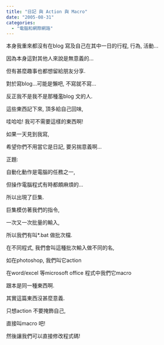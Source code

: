 ```yaml
---
title: "日記 與 Action 與 Macro"
date: "2005-08-31"
categories: 
  - "電腦和網際網路"
---
```


本身我重來都沒有在blog 寫及自己在其中一日的行程, 行為, 活動...

因為本身這對其他人來說是無意義的...

但有甚麼趣事也都想留給朋友分享.

對於寫blog...可能是懶吧, 不寫就不寫...

反正我不是我不是那種濫blog 文的人.

這些東西記下來, 頂多給自己回味,

哇哈哈! 我可不需要這樣的東西啊!

如果一天見到我寫,

希望你們不用當它是日記, 要另揣意義啊...

正題:

自動化動作是電腦的任務之一,

但操作電腦程式有時都頗麻煩的...

所以出現了巨集.

巨集模仿著我們的指令,

一次又一次批量的輸入,

所以我們有叫\*.bat 做批次檔.

在不同程式, 我們會叫這種批次輸入做不同的名,

如在photoshop, 我們叫它action

在word/excel 等microsoft office 程式中我們它macro

跟本是同一種東西啊.

其實這篇東西沒甚麼意義.

只想action 不要掩飾自己,

直接叫macro 吧!

然後讓我們可以直接修改程式碼!
